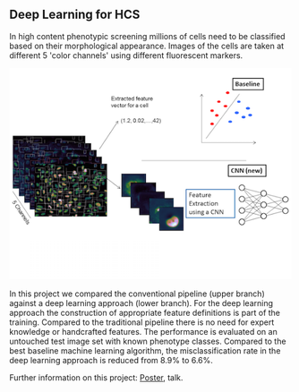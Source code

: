 ## Deep Learning for HCS

In high content phenotypic screening millions of cells need to be classified based on their morphological appearance. Images of the cells are taken at different 5 'color channels' using different fluorescent markers. 

![imgs/duerr_fig1.png](imgs/duerr_fig1.png)

In this project we compared the conventional pipeline (upper branch) against a deep learning approach (lower branch). For the deep learning approach the construction of appropriate feature definitions is part of the training. Compared to the traditional pipeline there is no need for expert knowledge or handcrafted features. The performance is evaluated on an untouched test image set with known phenotype classes. Compared to the best baseline machine learning algorithm, the misclassification rate in the deep learning approach is reduced from 8.9% to 6.6%.

Further information on this project: 
[Poster](https://www.researchgate.net/publication/293817013_Deep_learning_A_novel_approach_to_classify_phenotypes_in_high_content_screening), talk. 


